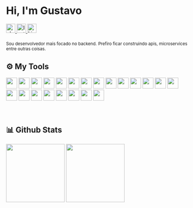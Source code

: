 <h1 align="left"> Hi, I'm Gustavo</h1>

<div align="left">
  <a href="https://www.youtube.com/watch?v=dQw4w9WgXcQ&ab_channel=RickAstley" target="_blank">
    <img height="25px" src="https://img.shields.io/badge/-about me-%23fff?style=for-the-badge&logo=&logoColor=white" alt="about me">
  <a href="https://www.instagram.com/gustavolitter/" target="_blank">
    <img height="25px" src="https://img.shields.io/badge/-instagram-%23E4405F?style=for-the-badge&logo=instagram&logoColor=white" alt="Instagram">
  </a>
  <a href="https://www.linkedin.com/in/gustavo-litter-6ab24b191/" target="_blank">
    <img height="25px" src="https://img.shields.io/badge/-linkedin-%230e76a8?style=for-the-badge&logo=linkedin&logoColor=white" alt="Linkedin" />
  </a>
</div>

</br>
<small>Sou desenvolvedor mais focado no backend.</small>
<small>Prefiro ficar construindo apis, microservices entre outras coisas.</small>
<!-- </br> -->

## ⚙️ My Tools
<div align="left">
<img height="30px" src="https://cdn.jsdelivr.net/gh/devicons/devicon/icons/go/go-original-wordmark.svg"/>

<img height="30px" src="https://cdn.jsdelivr.net/gh/devicons/devicon/icons/typescript/typescript-original.svg"/>

<img height="30px" src="https://cdn.jsdelivr.net/gh/devicons/devicon/icons/nodejs/nodejs-original.svg"/>

<img height="30px" src="https://cdn.jsdelivr.net/gh/devicons/devicon/icons/nestjs/nestjs-plain.svg"/>

<img height="30px" src="https://cdn.jsdelivr.net/gh/devicons/devicon/icons/express/express-original.svg"/>

<img height="30px" src="https://cdn.jsdelivr.net/gh/devicons/devicon/icons/discordjs/discordjs-plain.svg"/>

<img height="30px" src="https://cdn.jsdelivr.net/gh/devicons/devicon/icons/react/react-original.svg"/>

<img height="30px" src="https://cdn.jsdelivr.net/gh/devicons/devicon/icons/nextjs/nextjs-line.svg"/>

<img height="30px" src="https://cdn.jsdelivr.net/gh/devicons/devicon/icons/tailwindcss/tailwindcss-plain.svg"/>

<img height="30px" src="https://cdn.jsdelivr.net/gh/devicons/devicon/icons/jest/jest-plain.svg"/>

<img height="30px" src="https://cdn.jsdelivr.net/gh/devicons/devicon/icons/php/php-plain.svg"/>

<img height="30px" src="https://cdn.jsdelivr.net/gh/devicons/devicon/icons/docker/docker-plain.svg"/>

<img height="30px" src="https://cdn.jsdelivr.net/gh/devicons/devicon/icons/postgresql/postgresql-original.svg"/>

<img height="30px" src="https://cdn.jsdelivr.net/gh/devicons/devicon/icons/mysql/mysql-original.svg"/>

<img height="30px" src="https://cdn.jsdelivr.net/gh/devicons/devicon/icons/apachekafka/apachekafka-original.svg"/>
  
<img height="30px" src="https://cdn.jsdelivr.net/gh/devicons/devicon/icons/graphql/graphql-plain.svg"/>

<img height="30px" src="https://cdn.jsdelivr.net/gh/devicons/devicon/icons/amazonwebservices/amazonwebservices-original.svg"/>

<img height="30px" src="https://cdn.jsdelivr.net/gh/devicons/devicon/icons/yarn/yarn-original.svg"/>

<img height="30px" src="https://cdn.jsdelivr.net/gh/devicons/devicon/icons/bash/bash-original.svg"/>

<img height="30px" src="https://cdn.jsdelivr.net/gh/devicons/devicon/icons/windows8/windows8-original.svg"/>

<img height="30px" src="https://cdn.jsdelivr.net/gh/devicons/devicon/icons/linux/linux-original.svg"/>

<img height="30px" src="https://cdn.jsdelivr.net/gh/devicons/devicon/icons/vscode/vscode-original.svg"/> 
</div>
</br></br>


## 📊 Github Stats
<div align="left">
  <img height="160em" 
       src="https://github-readme-stats.vercel.app/api?username=Gurtinho&show_icons=true&theme=radical&include_all_commits=true&count_private=true"/>
  <img height="160em" 
       src="https://github-readme-stats.vercel.app/api/top-langs/?username=Gurtinho&layout=compact&langs_count=7&theme=radical"/>
</div>
</br>

